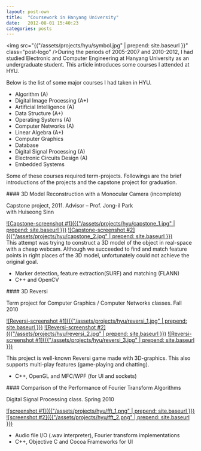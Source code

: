 ```yaml
---
layout: post-own
title:  "Coursework in Hanyang University"
date:   2012-08-01 15:40:23
categories: posts
---
```


<img src="{{"/assets/projects/hyu/symbol.jpg" | prepend: site.baseurl }}" class="post-logo" />During the periods of 2005-2007 and 2010-2012, I had studied Electronic and Computer Engineering at Hanyang University as an undergraduate student. This article introduces some courses I attended at HYU.

<div style="clear:both"></div>

<!-- more -->

Below is the list of some major courses I had taken in HYU.  

- Algorithm (A)
- Digital Image Processing (A+)
- Artificial Intelligence (A)
- Data Structure (A+)
- Operating Systems (A)
- Computer Networks (A)
- Linear Algebra (A+)
- Computer Graphics 
- Database
- Digital Signal Processing (A)
- Electronic Circuits Design (A)
- Embedded Systems

Some of these courses required term-projects. Followings are the brief introductions of the projects and the capstone project for graduation. 

<div class="post-content-blk" markdown="1">
#### 3D Model Reconstruction with a Monocular Camera (incomplete)
<p class="post-annotation">Capstone project, 2011. Advisor – Prof. Jong-il Park <br />
with Huiseong Sinn</p>

<div class="post-image-lightbox" markdown="1">
<a href="{{ "/assets/projects/hyu/capstone_1.jpg" | prepend: site.baseurl }} " data-lightbox="capstone">![Capstone-screenshot #1]({{"/assets/projects/hyu/capstone_1.jpg" | prepend: site.baseurl }})</a>
<a href="{{ "/assets/projects/hyu/capstone_2.jpg" | prepend: site.baseurl }} " data-lightbox="capstone">![Capstone-screenshot #2]({{"/assets/projects/hyu/capstone_2.jpg" | prepend: site.baseurl }})</a>
</div>
This attempt was trying to construct a 3D model of the object in real-space with a cheap webcam. Although we succeeded to find and match feature points in right places of the 3D model, unfortunately could not achieve the original goal. 

- Marker detection, feature extraction(SURF) and matching (FLANN) 
- C++ and OpenCV
</div>

<div class="post-content-blk" markdown="1">
#### 3D Reversi
<p class="post-annotation">Term project for Computer Graphics / Computer Networks classes. Fall 2010</p>

<div class="post-image-lightbox" markdown="1">
<a href="{{ "/assets/projects/hyu/reversi_1.jpg" | prepend: site.baseurl }} " data-lightbox="reversi">![Reversi-screenshot #1]({{"/assets/projects/hyu/reversi_1.jpg" | prepend: site.baseurl }})</a>
<a href="{{ "/assets/projects/hyu/reversi_2.jpg" | prepend: site.baseurl }} " data-lightbox="reversi">![Reversi-screenshot #2]({{"/assets/projects/hyu/reversi_2.jpg" | prepend: site.baseurl }})</a>
<a href="{{ "/assets/projects/hyu/reversi_3.jpg" | prepend: site.baseurl }} " data-lightbox="reversi">![Reversi-screenshot #1]({{"/assets/projects/hyu/reversi_3.jpg" | prepend: site.baseurl }})</a>
</div>

This project is well-known Reversi game made with 3D-graphics. This also supports multi-play features (game-playing and chatting).

- C++, OpenGL and MFC/WPF (for UI and sockets)
</div>

<div class="post-content-blk" markdown="1">
#### Comparison of the Performance of Fourier Transform Algorithms
<p class="post-annotation">Digital Signal Processing class. Spring 2010</p>

<div class="post-image-lightbox" markdown="1">
<a href="{{ "/assets/projects/hyu/fft_1.png" | prepend: site.baseurl }} " data-lightbox="fft">![screenshot #1]({{"/assets/projects/hyu/fft_1.png" | prepend: site.baseurl }})</a>
<a href="{{ "/assets/projects/hyu/fft_2.png" | prepend: site.baseurl }} " data-lightbox="fft">![screenshot #2]({{"/assets/projects/hyu/fft_2.png" | prepend: site.baseurl }})</a>
</div>

- Audio file I/O (.wav interpreter), Fourier transform implementations
- C++, Objective C and Cocoa Frameworks for UI
</div>
